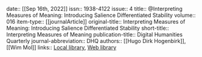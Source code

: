 date:: [[Sep 16th, 2022]]
issn:: 1938-4122
issue:: 4
title:: @Interpreting Measures of Meaning: Introducing Salience Differentiated Stability
volume:: 016
item-type:: [[journalArticle]]
original-title:: Interpreting Measures of Meaning: Introducing Salience Differentiated Stability
short-title:: Interpreting Measures of Meaning
publication-title:: Digital Humanities Quarterly
journal-abbreviation:: DHQ
authors:: [[Hugo Dirk Hogenbirk]], [[Wim Mol]]
links:: [Local library](zotero://select/groups/2386895/items/7MCDBI5N), [Web library](https://www.zotero.org/groups/2386895/items/7MCDBI5N)
